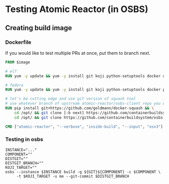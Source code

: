 # Testing Atomic Reactor (in OSBS)

## Creating build image

### Dockerfile

If you would like to test multiple PRs at once, put them to branch next.

```dockerfile
FROM $image

# el7
RUN yum -y update && yum -y install git koji python-setuptools docker docker-python python-pip

# fedora
RUN yum -y update && yum -y install git koji python-setuptools docker python-docker-py python-pip

# let's be cutting edge and use git version of squash tool
# use whatever branch of upstream atomic-reactor/osbs-client repo you want
RUN pip install git+https://github.com/goldmann/docker-squash && \
    cd /opt/ && git clone [-b next] https://github.com/containerbuildsystem/atomic-reactor.git && cd atomic-reactor && python setup.py install && \
    cd /opt/ && git clone https://github.com/containerbuildsystem/osbs-client.git && cd osbs-client && python setup.py install

CMD ["atomic-reactor", "--verbose", "inside-build", "--input", "osv3"]
```

### Testing in osbs

```shell
INSTANCE="..."
COMPONENT=""
DISTGIT=""
DISTGIT_BRANCH=""
KOJI_TARGET=""
osbs --instance $INSTANCE build -g ${GIT}${COMPONENT} -c $COMPONENT \
     -t $KOJI_TARGET -u me --git-commit $DISTGIT_BRANCH
```
